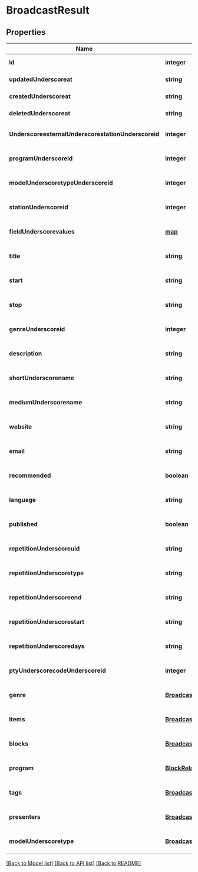 # BroadcastResult

## Properties
Name | Type | Description | Notes
------------ | ------------- | ------------- | -------------
**id** | **integer** |  | [default to null]
**updatedUnderscoreat** | **string** |  | [default to null]
**createdUnderscoreat** | **string** |  | [default to null]
**deletedUnderscoreat** | **string** |  | [default to null]
**UnderscoreexternalUnderscorestationUnderscoreid** | **integer** |  | [optional] [default to null]
**programUnderscoreid** | **integer** |  | [optional] [default to null]
**modelUnderscoretypeUnderscoreid** | **integer** |  | [optional] [default to null]
**stationUnderscoreid** | **integer** |  | [optional] [default to null]
**fieldUnderscorevalues** | [**map**](.md) |  | [optional] [default to null]
**title** | **string** |  | [optional] [default to null]
**start** | **string** |  | [optional] [default to null]
**stop** | **string** |  | [optional] [default to null]
**genreUnderscoreid** | **integer** |  | [optional] [default to null]
**description** | **string** |  | [optional] [default to null]
**shortUnderscorename** | **string** |  | [optional] [default to null]
**mediumUnderscorename** | **string** |  | [optional] [default to null]
**website** | **string** |  | [optional] [default to null]
**email** | **string** |  | [optional] [default to null]
**recommended** | **boolean** |  | [optional] [default to null]
**language** | **string** |  | [optional] [default to null]
**published** | **boolean** |  | [optional] [default to null]
**repetitionUnderscoreuid** | **string** |  | [optional] [default to null]
**repetitionUnderscoretype** | **string** |  | [optional] [default to null]
**repetitionUnderscoreend** | **string** |  | [optional] [default to null]
**repetitionUnderscorestart** | **string** |  | [optional] [default to null]
**repetitionUnderscoredays** | **string** |  | [optional] [default to null]
**ptyUnderscorecodeUnderscoreid** | **integer** |  | [optional] [default to null]
**genre** | [**BroadcastRelationsGenre**](BroadcastRelationsGenre.md) |  | [optional] [default to null]
**items** | [**BroadcastRelationsItems**](BroadcastRelationsItems.md) |  | [optional] [default to null]
**blocks** | [**BroadcastRelationsBlocks**](BroadcastRelationsBlocks.md) |  | [optional] [default to null]
**program** | [**BlockRelationsProgram**](BlockRelationsProgram.md) |  | [optional] [default to null]
**tags** | [**BroadcastRelationsTags**](BroadcastRelationsTags.md) |  | [optional] [default to null]
**presenters** | [**BroadcastRelationsPresenters**](BroadcastRelationsPresenters.md) |  | [optional] [default to null]
**modelUnderscoretype** | [**BroadcastRelationsModelType**](BroadcastRelationsModelType.md) |  | [optional] [default to null]

[[Back to Model list]](../README.md#documentation-for-models) [[Back to API list]](../README.md#documentation-for-api-endpoints) [[Back to README]](../README.md)


